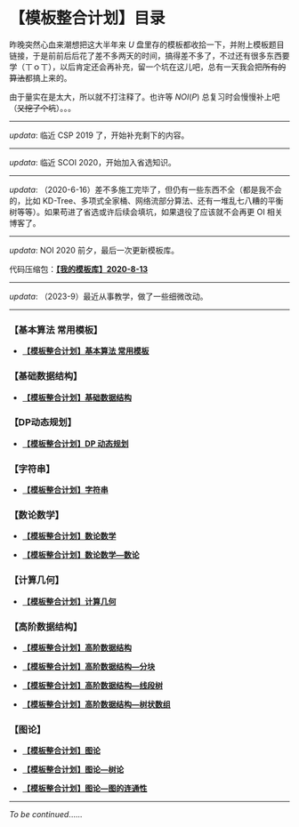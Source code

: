 # **【模板整合计划】目录**

昨晚突然心血来潮想把这大半年来 $U$ 盘里存的模板都收拾一下，并附上模板题目链接，于是前前后后花了差不多两天的时间，搞得差不多了，不过还有很多东西要学（ㄒｏㄒ），以后肯定还会再补充，留一个坑在这儿吧，总有一天我会把~~所有的算法~~都搞上来的。

由于量实在是太大，所以就不打注释了。也许等 $NOI(P)$ 总复习时会慢慢补上吧（~~又挖了个坑~~）。。。

------

$updata:$ 临近 $\text{CSP}$ $2019$ 了，开始补充剩下的内容。

------

$updata:$ 临近 $\text{SCOI}$ $2020$，开始加入省选知识。

------

$updata:$ （2020-6-16）差不多施工完毕了，但仍有一些东西不全（都是我不会的，比如 $\text{KD-Tree}$、多项式全家桶、网络流部分算法、还有一堆乱七八糟的平衡树等等）。如果苟进了省选或许后续会填坑，如果退役了应该就不会再更 $\text{OI}$ 相关博客了。

------

$updata:$ $\text{NOI 2020}$ 前夕，最后一次更新模板库。

代码压缩包：[**【我的模板库】$\text{2020-8-13}$**](http://files.cnblogs.com/files/Xing-Ling/[我的模板库]2020-8-13.rar)

-------

$updata:$ （2023-9）最近从事教学，做了一些细微改动。

-----

### **【基本算法 常用模板】**

* [**【模板整合计划】基本算法 常用模板**](https://www.cnblogs.com/Xing-Ling/p/10931144.html)

### **【基础数据结构】**

* [**【模板整合计划】基础数据结构**](https://www.cnblogs.com/Xing-Ling/p/10940345.html)

### **【DP动态规划】**

* [**【模板整合计划】$\text{DP}$ 动态规划**](https://www.cnblogs.com/Xing-Ling/p/10932560.html)

### **【字符串】**

* [**【模板整合计划】字符串**](https://www.cnblogs.com/Xing-Ling/p/11755782.html)

### **【数论数学】**

* [**【模板整合计划】数论数学**](https://www.cnblogs.com/Xing-Ling/p/10933467.html)

* [**【模板整合计划】数论数学—数论**](https://www.cnblogs.com/Xing-Ling/p/12957311.html)

### **【计算几何】**

* [**【模板整合计划】计算几何**](https://www.cnblogs.com/Xing-Ling/p/12952539.html)

### **【高阶数据结构】**

* [**【模板整合计划】高阶数据结构**](https://www.cnblogs.com/Xing-Ling/p/11749174.html)

* [**【模板整合计划】高阶数据结构—分块**](https://www.cnblogs.com/Xing-Ling/p/11749114.html)

* [**【模板整合计划】高阶数据结构—线段树**](https://www.cnblogs.com/Xing-Ling/p/11715666.html)

* [**【模板整合计划】高阶数据结构—树状数组**](https://www.cnblogs.com/Xing-Ling/p/11646559.html)

### **【图论】**

* [**【模板整合计划】图论**](https://www.cnblogs.com/Xing-Ling/p/11843972.html)

* [**【模板整合计划】图论—树论**](https://www.cnblogs.com/Xing-Ling/p/11839555.html)

* [**【模板整合计划】图论—图的连通性**](https://www.cnblogs.com/Xing-Ling/p/11840822.html)

--------

$To$ $be$ $continued......$

